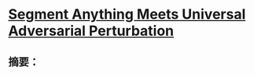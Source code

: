 # [Segment Anything Meets Universal Adversarial Perturbation](https://arxiv.org/abs/2310.12431)

## 摘要：
